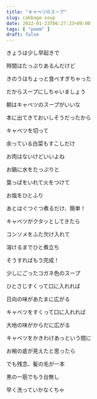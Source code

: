 ```yaml
---
title: "キャベツのスープ"
slug: cabbage-soup
date: 2022-01-23T06:27:33+09:00
tags: [ "poem" ]
draft: false
---
```


きょうは少し早起きで

時間はたっぷりあるんだけど

きのうはちょっと食べすぎちゃった

だからスープにしちゃいましょう

朝はキャベツのスープがいいな

本に出てきておいしそうだったから

キャベツを切って

余っている白菜もすこしだけ

お肉はないけどいいよね

お鍋に水をたっぷりと

葉っぱをいれて火をつけて

お塩をひとふり

あとはぐつぐつ煮るだけ、簡単！

キャベツがクタッとしてきたら

コンソメをふた欠け入れて

溶けるまでひと煮立ち

そうすればもう完成！

少しにごったコガネ色のスープ

ひとさじすくって口に入れれば

日向の味があたまに広がる

キャベツをすくって口に入れれば

大地の味がからだに広がる

キャベツをかきわけあっという間に

お椀の底が見えたと思ったら

でも残念、髪の毛が一本

黒の一筋でもう台無し

早く洗っていかなくちゃ
